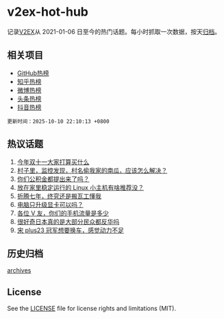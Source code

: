 # v2ex-hot-hub

 记录[V2EX](https://www.v2ex.com/)从 2021-01-06 日至今的热门话题。每小时抓取一次数据，按天[归档](archives)。
 
 ## 相关项目

- [GitHub热榜](https://github.com/snaildev/github-hot-hub)
- [知乎热榜](https://github.com/snaildev/zhihu-hot-hub)
- [微博热榜](https://github.com/snaildev/weibo-hot-hub)
- [头条热榜](https://github.com/snaildev/toutiao-hot-hub)
- [抖音热榜](https://github.com/snaildev/douyin-hot-hub)


 `更新时间：2025-10-10 22:10:13 +0800`

## 热议话题

1. [今年双十一大家打算买什么](https://www.v2ex.com/t/1164050)
1. [村子里，监控发现，村名偷我家的南瓜，应该怎么解决？](https://www.v2ex.com/t/1164060)
1. [你们公积金都提出来了吗？](https://www.v2ex.com/t/1164073)
1. [放在家里稳定运行的 Linux 小主机有啥推荐没？](https://www.v2ex.com/t/1164108)
1. [折腾七年，终究还是搬瓦工懂我](https://www.v2ex.com/t/1164035)
1. [电脑只升级显卡可以吗？](https://www.v2ex.com/t/1164098)
1. [各位 V 友，你们的手机流量是多少](https://www.v2ex.com/t/1164179)
1. [很好奇日本真的是大部分民众都反华吗](https://www.v2ex.com/t/1164210)
1. [宋 plus23 冠军想要换车，感觉动力不足](https://www.v2ex.com/t/1164076)

## 历史归档

[archives](archives)

## License

See the [LICENSE](LICENSE) file for license rights and limitations (MIT).
